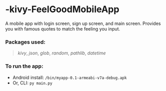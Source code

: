 # -kivy-FeelGoodMobileApp

A mobile app with login screen, sign up screen, and main screen. Provides you with famous quotes to match the feeling you input.

### Packages used:
> *kivy*, *json*, *glob*, *random*, *pathlib*, *datetime*

### To run the app: 
* Android install: `/bin/myapp-0.1-armeabi-v7a-debug.apk`
* Or, CLI: `py main.py`
